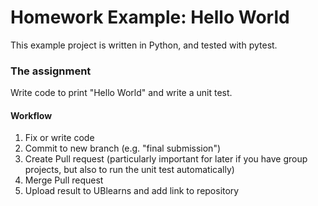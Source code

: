 # Homework Example: Hello World
This example project is written in Python, and tested with pytest.

### The assignment
Write code to print "Hello World" and write a unit test.

#### Workflow
1. Fix or write code
2. Commit to new branch (e.g. "final submission")
3. Create Pull request (particularly important for later if you have group projects, but also to run the unit test automatically)
4. Merge Pull request
5. Upload result to UBlearns and add link to repository
